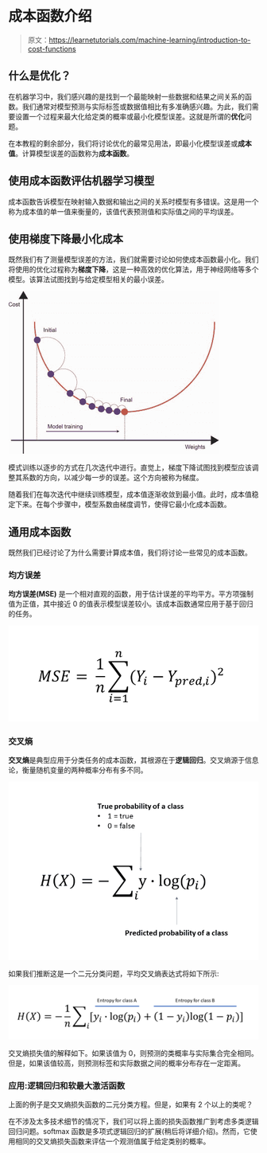 # 成本函数介绍

> 原文：<https://learnetutorials.com/machine-learning/introduction-to-cost-functions>

## 什么是优化？

在机器学习中，我们感兴趣的是找到一个最能映射一些数据和结果之间关系的函数。我们通常对模型预测与实际标签或数据值相比有多准确感兴趣。为此，我们需要设置一个过程来最大化给定类的概率或最小化模型误差。这就是所谓的**优化**问题。

在本教程的剩余部分，我们将讨论优化的最常见用法，即最小化模型误差或**成本值**。计算模型误差的函数称为**成本函数**。

## 使用成本函数评估机器学习模型

成本函数告诉模型在映射输入数据和输出之间的关系时模型有多错误。这是用一个称为成本值的单一值来衡量的，该值代表预测值和实际值之间的平均误差。

## 使用梯度下降最小化成本

既然我们有了测量模型误差的方法，我们就需要讨论如何使成本函数最小化。我们将使用的优化过程称为**梯度下降**，这是一种高效的优化算法，用于神经网络等多个模型。该算法试图找到与给定模型相关的最小误差。

![cost using gradient descent](img/36da1a281ae6b5fd125bee4612c41365.png)

模式训练以逐步的方式在几次迭代中进行。直觉上，梯度下降试图找到模型应该调整其系数的方向，以减少每一步的误差。这个方向被称为梯度。

随着我们在每次迭代中继续训练模型，成本值逐渐收敛到最小值。此时，成本值稳定下来。在每个步骤中，模型系数由梯度调节，使得它最小化成本函数。

## 通用成本函数

既然我们已经讨论了为什么需要计算成本值，我们将讨论一些常见的成本函数。

### 均方误差

**均方误差(MSE)** 是一个相对直观的函数，用于估计误差的平均平方。平方项强制值为正值，其中接近 0 的值表示模型误差较小。该成本函数通常应用于基于回归的任务。

![Mean-squared error](img/47c7091077b37fd6d2904e5da34dc632.png)

### 交叉熵

**交叉熵**是典型应用于分类任务的成本函数，其根源在于**逻辑回归**。交叉熵源于信息论，衡量随机变量的两种概率分布有多不同。

![Cross-entropy](img/547c52dcc2607c4ae773cd40a6b0d752.png)

如果我们推断这是一个二元分类问题，平均交叉熵表达式将如下所示:

![Cross-entropy](img/339669ae13e9ac3208e5f7f3f61fd10c.png)

交叉熵损失值的解释如下。如果该值为 0，则预测的类概率与实际集合完全相同。但是，如果该值较高，则预测标签和实际数据之间的概率分布存在一定距离。

### 应用:逻辑回归和软最大激活函数

上面的例子是交叉熵损失函数的二元分类方程。但是，如果有 2 个以上的类呢？

在不涉及太多技术细节的情况下，我们可以将上面的损失函数推广到考虑多类逻辑回归问题。softmax 函数是多项式逻辑回归的扩展(稍后将详细介绍)。然而，它使用相同的交叉熵损失函数来评估一个观测值属于给定类别的概率。